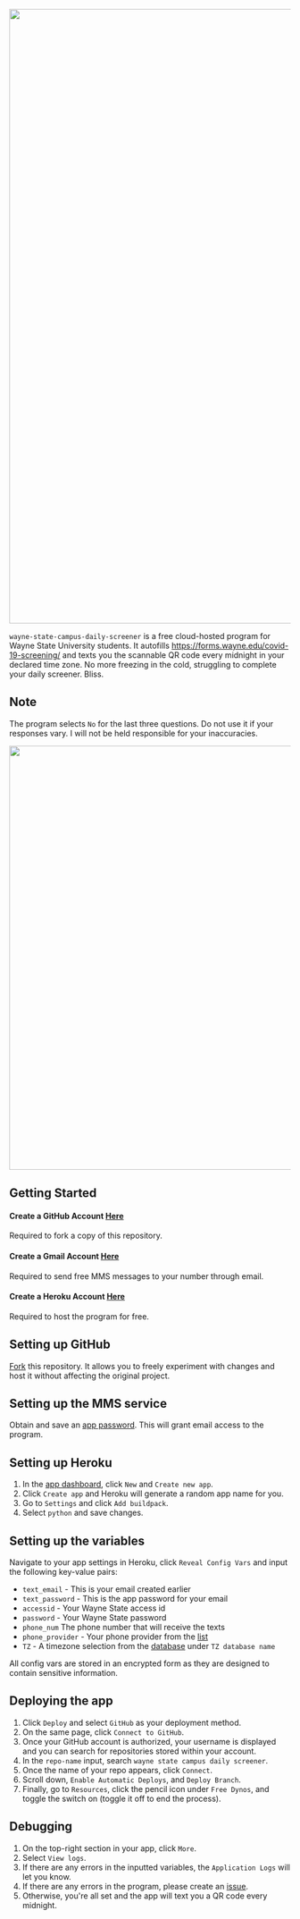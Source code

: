 <p align="center">
    <img src="https://user-images.githubusercontent.com/66044327/186369540-f968a8b8-d30c-4ce9-99f4-cc44d64d462a.jpg" width="1100"/>
    <br>
<p>

`wayne-state-campus-daily-screener` is a free cloud-hosted program for Wayne State University students. It autofills https://forms.wayne.edu/covid-19-screening/ and texts you the scannable QR code every midnight in your declared time zone. No more freezing in the cold, struggling to complete your daily screener. Bliss.

## Note

The program selects `No` for the last three questions. Do not use it if your responses vary. I will not be held responsible for your inaccuracies.

<p>
<img width="759" src="https://user-images.githubusercontent.com/66044327/185913984-6ca00068-9a7b-406c-9078-7028297f4907.png">
</p>

## Getting Started

#### Create a GitHub Account [Here](https://github.com/join)

Required to fork a copy of this repository.

#### Create a Gmail Account [Here](https://accounts.google.com/signup)

Required to send free MMS messages to your number through email.

#### Create a Heroku Account [Here](https://signup.heroku.com/)

Required to host the program for free.

## Setting up GitHub

[Fork](https://github.com/AdvaitPaliwal/wayne-state-campus-daily-screener/fork) this repository. It allows you to freely experiment with changes and host it without affecting the original project.

## Setting up the MMS service

Obtain and save an [app password](https://myaccount.google.com/apppasswords). This will grant email access to the program.

## Setting up Heroku

1. In the [app dashboard](https://dashboard.heroku.com/apps), click `New` and `Create new app`.
2. Click `Create app` and Heroku will generate a random app name for you.
3. Go to `Settings` and click `Add buildpack`.
4. Select `python` and save changes.

## Setting up the variables

Navigate to your app settings in Heroku, click `Reveal Config Vars` and input the following key-value pairs:

- `text_email` - This is your email created earlier
- `text_password` - This is the app password for your email
- `accessid` - Your Wayne State access id
- `password` - Your Wayne State password
- `phone_num` The phone number that will receive the texts
- `phone_provider` - Your phone provider from the [list](https://github.com/AdvaitPaliwal/wayne-state-campus-daily-screener/blob/main/phone_providers.txt)
- `TZ` - A timezone selection from the [database](https://en.wikipedia.org/wiki/List_of_tz_database_time_zones) under `TZ database name`

All config vars are stored in an encrypted form as they are designed to contain sensitive information.

## Deploying the app

1. Click `Deploy` and select `GitHub` as your deployment method.
2. On the same page, click `Connect to GitHub`.
3. Once your GitHub account is authorized, your username is displayed and you can search for repositories stored within your account.
4. In the `repo-name` input, search `wayne state campus daily screener`.
5. Once the name of your repo appears, click `Connect`.
6. Scroll down, `Enable Automatic Deploys`, and `Deploy Branch`.
7. Finally, go to `Resources`, click the pencil icon under `Free Dynos`, and toggle the switch on (toggle it off to end the process).

## Debugging

1. On the top-right section in your app, click `More`.
2. Select `View logs`.
3. If there are any errors in the inputted variables, the `Application Logs` will let you know.
4. If there are any errors in the program, please create an [issue](https://github.com/AdvaitPaliwal/wayne-state-campus-daily-screener/issues/new/choose).
5. Otherwise, you're all set and the app will text you a QR code every midnight.
